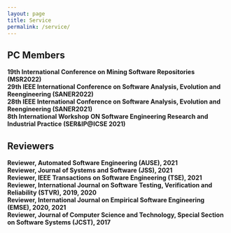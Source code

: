 ```yaml
---
layout: page
title: Service
permalink: /service/
---
```


PC Members
--
**19th International Conference on Mining Software Repositories (MSR2022)**<br/>
**29th IEEE International Conference on Software Analysis, Evolution and Reengineering (SANER2022)**<br/>
**28th IEEE International Conference on Software Analysis, Evolution and Reengineering (SANER2021)**<br/>
**8th International Workshop ON Software Engineering Research and Industrial Practice (SER&IP@ICSE 2021)**<br/>


Reviewers
--

**Reviewer, Automated Software Engineering (AUSE), 2021**<br/>
**Reviewer, Journal of Systems and Software (JSS), 2021**<br/>
**Reviewer, IEEE Transactions on Software Engineering (TSE), 2021**<br/>
**Reviewer, International Journal on Software Testing, Verification and Reliability (STVR), 2019, 2020**<br/>
**Reviewer, International Journal on Empirical Software Engineering (EMSE), 2020, 2021**<br/>
**Reviewer, Journal of Computer Science and Technology, Special Section on Software Systems (JCST), 2017**<br/>


